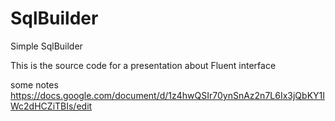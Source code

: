 SqlBuilder
==========

Simple SqlBuilder

This is the source code for a presentation about Fluent interface

some notes https://docs.google.com/document/d/1z4hwQSIr70ynSnAz2n7L6Ix3jQbKY1IWc2dHCZiTBIs/edit